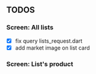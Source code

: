 ## TODOS
### Screen: All lists
- [x] fix query lists_request.dart
- [x] add market image on list card

### Screen: List's product
